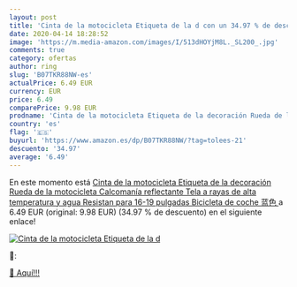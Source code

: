 ```yaml
---
layout: post
title: 'Cinta de la motocicleta Etiqueta de la d con un 34.97 % de descuento'
date: 2020-04-14 18:28:52
image: 'https://m.media-amazon.com/images/I/513dHOYjM8L._SL200_.jpg'
comments: true
category: ofertas
author: ring
slug: 'B07TKR88NW-es'
actualPrice: 6.49 EUR
currency: EUR
price: 6.49
comparePrice: 9.98 EUR
prodname: 'Cinta de la motocicleta Etiqueta de la decoración Rueda de la motocicleta Calcomanía reflectante Tela a rayas de alta temperatura y agua Resistan para 16-19 pulgadas Bicicleta de coche 蓝色 '
country: 'es'
flag: '🇪🇸'
buyurl: 'https://www.amazon.es/dp/B07TKR88NW/?tag=tolees-21'
descuento: '34.97'
average: '6.49'
---
```


En este momento está [Cinta de la motocicleta Etiqueta de la decoración Rueda de la motocicleta Calcomanía reflectante Tela a rayas de alta temperatura y agua Resistan para 16-19 pulgadas Bicicleta de coche 蓝色 ](https://www.amazon.es/dp/B07TKR88NW/?tag=tolees-21) a 6.49 EUR (original: 9.98 EUR) (34.97 %  de descuento) en el siguiente enlace!

[![Cinta de la motocicleta Etiqueta de la d](https://m.media-amazon.com/images/I/513dHOYjM8L._SL200_.jpg)](https://www.amazon.es/dp/B07TKR88NW/?tag=tolees-21)

🔎:


[🛒 Aquí!!!](https://www.amazon.es/dp/B07TKR88NW/?tag=tolees-21)
